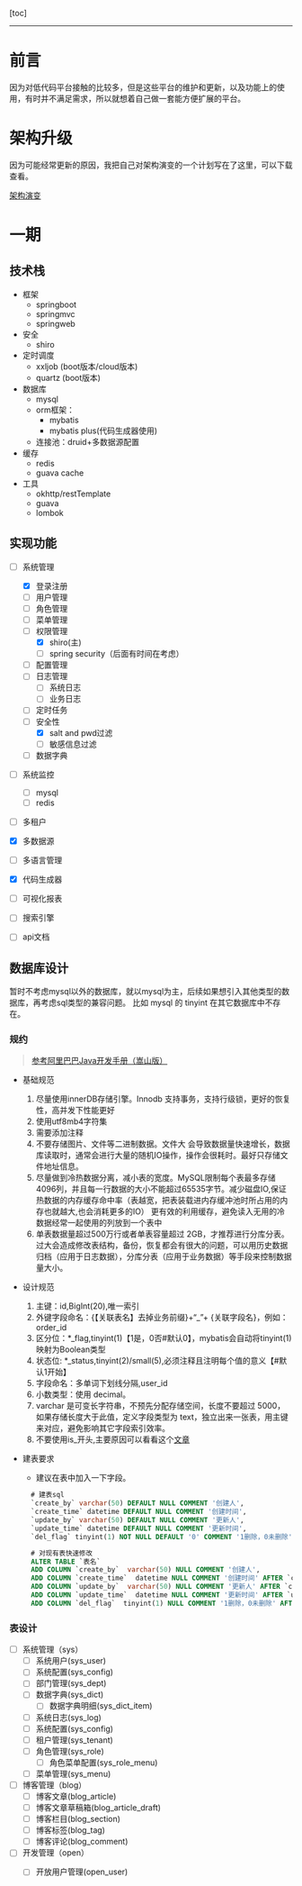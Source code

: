 [toc]

---

# 前言

因为对低代码平台接触的比较多，但是这些平台的维护和更新，以及功能上的使用，有时并不满足需求，所以就想着自己做一套能方便扩展的平台。

# 架构升级

因为可能经常更新的原因，我把自己对架构演变的一个计划写在了这里，可以下载查看。

[架构演变](https://github.com/smileluck/geek-study/blob/main/job/week15/%E6%9E%B6%E6%9E%84%E6%BC%94%E5%8F%98.xmind)

# 一期

## 技术栈

- 框架
  - springboot
  - springmvc
  - springweb
- 安全
  - shiro
- 定时调度
  - xxljob (boot版本/cloud版本)
  - quartz (boot版本)
- 数据库
  - mysql
  - orm框架：
    - mybatis
    - mybatis plus(代码生成器使用)
  - 连接池：druid+多数据源配置
- 缓存
  - redis
  - guava cache
- 工具
  - okhttp/restTemplate
  - guava
  - lombok



## 实现功能
- [ ] 系统管理
  - [x] 登录注册
  - [ ] 用户管理
  - [ ] 角色管理
  - [ ] 菜单管理
  - [ ] 权限管理
    - [x] shiro(主)
    - [ ] spring security（后面有时间在考虑）
  - [ ] 配置管理
  - [ ] 日志管理
    - [ ] 系统日志
    - [ ] 业务日志
  - [ ] 定时任务
  - [ ] 安全性
    - [x] salt and pwd过滤
    - [ ] 敏感信息过滤
  - [ ] 数据字典
- [ ] 系统监控
  - [ ] mysql
  - [ ] redis
- [ ] 多租户
- [x] 多数据源
- [ ] 多语言管理
- [x] 代码生成器
- [ ] 可视化报表
- [ ] 搜索引擎
- [ ] api文档



## 数据库设计
暂时不考虑mysql以外的数据库，就以mysql为主，后续如果想引入其他类型的数据库，再考虑sql类型的兼容问题。
比如 mysql 的 tinyint 在其它数据库中不存在。

### 规约
> [参考阿里巴巴Java开发手册（嵩山版）](https://ucc-private-download.oss-cn-beijing.aliyuncs.com/66995068b45c4ebfa74afcfc2e76212c.pdf?Expires=1642170331&OSSAccessKeyId=LTAIvsP3ECkg4Nm9&Signature=HxCVjNaGK75%2BifAHdney%2FCn2H4k%3D)

- 基础规范
    1. 尽量使用innerDB存储引擎。Innodb 支持事务，支持行级锁，更好的恢复性，高并发下性能更好
    2. 使用utf8mb4字符集
    3. 需要添加注释
    4. 不要存储图片、文件等二进制数据。文件大 会导致数据量快速增长，数据库读取时，通常会进行大量的随机IO操作，操作会很耗时。最好只存储文件地址信息。
    5. 尽量做到冷热数据分离，减小表的宽度。MySQL限制每个表最多存储4096列，并且每一行数据的大小不能超过65535字节。减少磁盘IO,保证热数据的内存缓存命中率（表越宽，把表装载进内存缓冲池时所占用的内存也就越大,也会消耗更多的IO） 更有效的利用缓存，避免读入无用的冷数据经常一起使用的列放到一个表中
    6. 单表数据量超过500万行或者单表容量超过 2GB，才推荐进行分库分表。过大会造成修改表结构，备份，恢复都会有很大的问题，可以用历史数据归档（应用于日志数据），分库分表（应用于业务数据）等手段来控制数据量大小。
- 设计规范
    1. 主键：id,BigInt(20),唯一索引
    2. 外键字段命名：{【关联表名】去掉业务前缀}+“_”+ {关联字段名}，例如：order_id
    3. 区分位：*_flag,tinyint(1)【1是，0否#默认0】，mybatis会自动将tinyint(1)映射为Boolean类型
    4. 状态位: *_status,tinyint(2)/small(5),必须注释且注明每个值的意义【#默认1开始】
    5. 字段命名：多单词下划线分隔,user_id
    6. 小数类型：使用 decimal。
    7. varchar 是可变长字符串，不预先分配存储空间，长度不要超过 5000，如果存储长度大于此值，定义字段类型为 text，独立出来一张表，用主键来对应，避免影响其它字段索引效率。
    8. 不要使用is_开头,主要原因可以看看这个[文章](https://hollischuang.gitee.io/tobetopjavaer/#/basics/java-basic/success-isSuccess-and-boolean-Boolean)
    
- 建表要求
    - 建议在表中加入一下字段。
    ```sql
      # 建表sql
      `create_by` varchar(50) DEFAULT NULL COMMENT '创建人',
      `create_time` datetime DEFAULT NULL COMMENT '创建时间',
      `update_by` varchar(50) DEFAULT NULL COMMENT '更新人',
      `update_time` datetime DEFAULT NULL COMMENT '更新时间',
      `del_flag` tinyint(1) NOT NULL DEFAULT '0' COMMENT '1删除，0未删除',
    
      # 对现有表快速修改
      ALTER TABLE `表名`
      ADD COLUMN `create_by`  varchar(50) NULL COMMENT '创建人',
      ADD COLUMN `create_time`  datetime NULL COMMENT '创建时间' AFTER `create_by`,
      ADD COLUMN `update_by`  varchar(50) NULL COMMENT '更新人' AFTER `create_time`,
      ADD COLUMN `update_time`  datetime NULL COMMENT '更新时间' AFTER `update_by`,
      ADD COLUMN `del_flag`  tinyint(1) NULL COMMENT '1删除，0未删除' AFTER `update_time`;
    ```
    

### 表设计
- [ ] 系统管理（sys）
    - [ ] 系统用户(sys_user)
    - [ ] 系统配置(sys_config)
    - [ ] 部门管理(sys_dept)
    - [ ] 数据字典(sys_dict)
      - [ ] 数据字典明细(sys_dict_item)
    - [ ] 系统日志(sys_log)
    - [ ] 系统配置(sys_config)
    - [ ] 租户管理(sys_tenant)
    - [ ] 角色管理(sys_role)
      - [ ] 角色菜单配置(sys_role_menu)
    - [ ] 菜单管理(sys_menu)
- [ ] 博客管理（blog）
    - [ ] 博客文章(blog_article)
    - [ ] 博客文章草稿箱(blog_article_draft)
    - [ ] 博客栏目(blog_section)
    - [ ] 博客标签(blog_tag)
    - [ ] 博客评论(blog_comment)
- [ ] 开发管理（open）
    - [ ] 开放用户管理(open_user)

